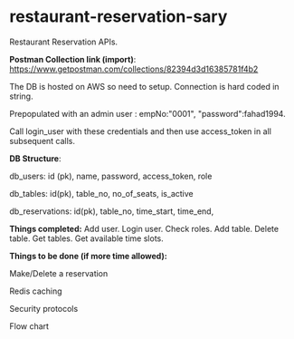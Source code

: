 # restaurant-reservation-sary

Restaurant Reservation APIs.



**Postman Collection link (import)**: https://www.getpostman.com/collections/82394d3d16385781f4b2


The DB is hosted on AWS so need to setup. Connection is hard coded in string.

Prepopulated with an admin user : empNo:"0001", "password":fahad1994.

Call login_user with these credentials and then use access_token in all subsequent calls.


**DB Structure**:


db_users: id (pk), name, password, access_token, role


db_tables: id(pk), table_no, no_of_seats, is_active


db_reservations: id(pk), table_no, time_start, time_end, 



**Things completed:**
Add user.
Login user.
Check roles.
Add table.
Delete table.
Get tables.
Get available time slots.


**Things to be done (if more time allowed):**


Make/Delete a reservation


Redis caching


Security protocols


Flow chart

